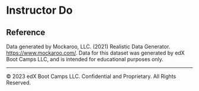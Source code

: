 # Instructor Do

## Reference

Data generated by Mockaroo, LLC. (2021) Realistic Data Generator. <https://www.mockaroo.com/>. Data for this dataset was generated by edX Boot Camps LLC, and is intended for educational purposes only.

---

© 2023 edX Boot Camps LLC. Confidential and Proprietary. All Rights Reserved.
